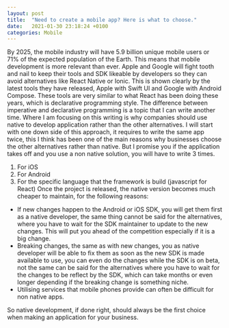 ```yaml
---
layout: post
title:  "Need to create a mobile app? Here is what to choose."
date:   2021-01-30 23:18:24 +0100
categories: Mobile
---
```


By 2025, the mobile industry will have 5.9 billion unique mobile users or 71% of the expected population of the Earth. This means that mobile development is more relevant than ever. Apple and Google will fight tooth and nail to keep their tools and SDK likeable by developers so they can avoid alternatives like React Native or Ionic. This is shown clearly by the latest tools they have released, Apple with Swift UI and Google with Android Compose. These tools are very similar to what React has been doing these years, which is declarative programming style.
The difference between imperative and declarative programming is a topic that I can write another time. Where I am focusing on this writing is why companies should use native to develop application rather than the other alternatives.
I will start with one down side of this approach, it requires to write the same app twice, this I think has been one of the main reasons why businesses choose the other alternatives rather than native.
But I promise you if the application takes off and you use a non native solution, you will have to write 3 times.
1. For iOS
2. For Android
3. For the specific language that the framework is build (javascript for React)
Once the project is released, the native version becomes much cheaper to maintain, for the following reasons:
- If new changes happen to the Android or iOS SDK, you will get them first as a native developer, the same thing cannot be said for the alternatives, where you have to wait for the SDK maintainer to update to the new changes. This will put you ahead of the competition especially if it is a big change.
- Breaking changes, the same as with new changes, you as native developer will be able to fix them as soon as the new SDK is made available to use, you can even do the changes while the SDK is on beta, not the same can be said for the alternatives where you have to wait for the changes to be reflect by the SDK, which can take months or even longer depending if the breaking change is something niche.
- Utilising services that mobile phones provide can often be difficult for non native apps.

So native development, if done right, should always be the first choice when making an application for your business.